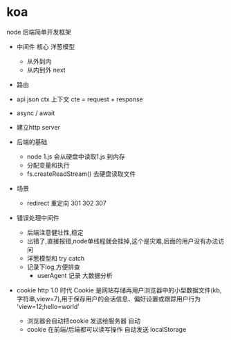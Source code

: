 # koa

node 后端简单开发框架

- 中间件
  核心 洋葱模型
  - 从外到内
  - 从内到外
  next 
- 路由
- api json ctx
  上下文 cte = request + response
- async / await 

- 建立http server

- 后端的基础
  - node 1.js 会从硬盘中读取1.js 到内存
  - 分配变量和执行
  - fs.createReadStream() 去硬盘读取文件

- 场景
  - redirect 重定向
  301 302 307

- 错误处理中间件
  - 后端注意健壮性,稳定
  - 出错了,直接报错,node单线程就会挂掉,这个是灾难,后面的用户没有办法访问
  - 洋葱模型和 try catch 
  - 记录下log,方便排查
    - userAgent 记录 大数据分析

- cookie http 1.0 时代
  Cookie 是网站存储再用户浏览器中的小型数据文件(kb,字符串,view=7),用于保存用户的会话信息、偏好设置或跟踪用户行为
  'view=12;hello=world'
  - 浏览器会自动把cookie 发送给服务器 自动
  - cookie 在前端/后端都可以读写操作 自动发送
  localStorage